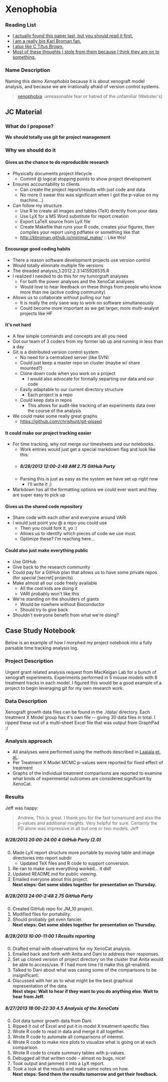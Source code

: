 # Xenophobia

### Reading List
* [I actually found this paper last, but you should read it first.](http://www.scfbm.org/content/pdf/1751-0473-8-7.pdf)
* [I am a really big Karl Broman fan.](http://kbroman.wordpress.com/2013/08/20/electronic-lab-notebook/)
* [I also like C Titus Brown.](http://ivory.idyll.org/blog/proselytizing-version-control.html)
* [Most of these thoughts I stole from them because I think they are on to something.](http://ivory.idyll.org/blog/research-software-reuse.html)

### Name Description
Naming this demo *Xenophobia* because it is about xenograft model analysis, and because we are irrationally afraid of version control systems.
> [xenophobia](http://en.wikipedia.org/wiki/Xenophobia#Definitions): unreasonable fear or hatred of the unfamiliar (Webster's)

## JC Material

### What do I propose?
**We should totally use git for project management**

### Why we should do it
#### Gives us the chance to do **reproducible** research
* Physically documents project lifecycle
	* Commit @ logical stopping points to show project development
* Ensures accountability to clients
	* Can create the project report/results with just code and data 
	* No more (I swear this was significant when I got the p-value on my machine...)
* Can follow my structure
	* Use R to create all images and tables (TeX) directly from your data 
	* Use LyX for a MS Word substitute for report creation
	* Export LaTeX source from LyX file
	* Create Makefile that runs your R code, creates your figures, then compiles your report using pdflatex or something like that 
	* http://kbroman.github.io/minimal_make/ :: Like this!

#### Encourage good coding habits
* There a reason software development projects use version control
* Would totally eliminate multiple file versions
* The dreaded analysis_1.2012.2.3.1415926535.R
* I realized I needed to do this for my tumorgraft analyses
	* For both the power analyses and the XenoCat analyses
	* Would love to hear feedback on these things from people who know more than me (active coding community)
* Allows us to collaborate without pulling our hair
	* It is really the only sane way to work on software simultaneously
	* Could become more important as we get larger, more multi-analyst projects like HF

#### It's not hard
* A few simple commands and concepts are all you need
* Got our team of 3 coders from my former lab up and running in less than a day
* Git is a distributed version control system
	* No need for a centralized server (like SVN)
	* Could just keep a master repo on cluster (maybe w/ share mounted?)
	* Clone down code when you work on a project
		* I would also advocate for formally separting our data and our code 
	* Easily adaptable to our current directory structure
		* Each project is a repo
	* Could keep data in repos 
		* This allows for audit-like tracking of an experiments data over the course of the analysis
* We could make some really great graphs
	* https://github.com/chrishunt/git-pissed

#### It could make our project tracking easier
* For time tracking, why not merge our timesheets and our notebooks. 
	* Work entries would just get a special markdown flag and look like this:
	* ##### 8/28/2013	12:00-2:48 AM	2.75	GitHub Party
	* Parsing this is just as easy as the system we have set up right now
		* I'll write it ;)
* Markdown has all the formatting options we could ever want and they are super easy to pick up

#### Gives us the shared code repository
* Share code with each other and everyone around VARI
* I would just point you @ a repo you could use
	* Then you could fork it, yo :)
	* Allows us to identify which pieces of code we use most.
	* Optimize these? I'm reaching here...   

#### Could also just make everything public
* Use GitHub
* Give back to the research community
* Could pay for a GitHub plan that allows us to have some private repos (for special [secret] projects)
* Make almost all our code freely available
	* All the cool kids are doing it
	* VARI probably won't like this
* We're standing on the shoulders of giants
	* Would be nowhere without Bioconductor
	* Should try to give back
* Shouldn't everyone benefit from what we're doing?

## Case Study Notebook
Below is an example of how I morphed my project notebook into a fully parsable time tracking analysis log.

### Project Description
Urgent grant related analysis request from MacKeigan Lab for a bunch of xenograft experiments. Experiments performed in 5 mouse models with 6 treatment tracks in each model. I figured this would be a good example of a project to begin leveraging git for my own research work.

### Data Description
Xenograft growth data files can be found in the ./data/ directory. Each treatment X Model group has it's own file -- giving 30 data files in total. I ripped these out of a multi-sheet Excel file that was output from GraphPad :/

### Analysis approach
* All analyses were performed using the methods described in [Laajala et. al.](http://clincancerres.aacrjournals.org/content/early/2012/07/19/1078-0432.CCR-11-3215.full.pdf).
* Per Treatment X Model MCMC p-values were reported for fixed effect of treatment
* Graphs of the individual treatment comparisons are reported to examine what kinds of experimental outcomes are considered significant by XenoCat.

### Results
Jeff was happy:
> Andrew,
> This is great. I thank you for the fast turnaround and also the p-values and additional insights. Very helpful for sure. Certainly the PD alone was impressive in all but one or two models. 
> Jeff

##### 8/28/2013	20:00-24:00	4	GitHub Party (2.0)
0. Made LyX report structure more portable by moving table and image directories into report subdir
	* Updated TeX files and R code to support conversion. 
1. Re-ran to make sure everything worked... it did!
2. Updated README.md for public viewing.
3. Emailed everyone about this project.  
**Next steps: Get some slides together for presentation on Thursday.**

##### 8/28/2013	24:00-2:48	2.75	GitHub Party
0. Created GitHub repo for JM_10 project.
1. Modified files for portability.
2. Should probably get even fancier.  
**Next steps: Get some slides together for presentation on Thursday.**

##### 8/28/2013	10:00-11:00	1	Results reporting
0. Drafted email with observations for my XenoCat analysis.
1. Emailed back and forth with Anita and Dani to address their responses.
2. Set up cloned version of project directory on the cluster that Anita would be able to access/use. If I had more time I’d make this git-enabled. 
3. Talked to Dani about what was casing some of the comparisons to be insignificant. 
4. Discussed with her as to what might be the best graphical representation of the data.  
**Next steps: Wait to hear if they want to you do anything else. Wait to hear from Jeff.**

#####	8/27/2013	18:00-22:30	4.5	Analysis of the XenoCats
0. Got data tumor growth data from Dani.
1. Ripped it out of Excel and put it in model X treatment specific files
2. Wrote R code to read in data and merge it all together. 
3. Wrote R code to automate all comparisons of interest. 
4. Wrote R code to make nice plots to visualize what is going on at each comparison. 
5. Wrote R code to create summary tables with p-values. 
6. Debugged all that written code – almost no bugs, nice!
7. Took output and jammed it into a LyX report. 
8. Took a look at the results and make some notes on how.  
**Next steps: Send them the results tomorrow and get their feedback.**



